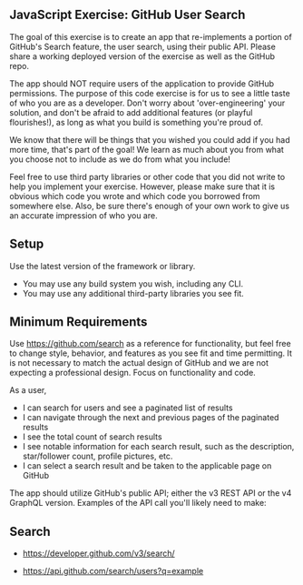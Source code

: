 ## JavaScript Exercise: GitHub User Search

The goal of this exercise is to create an app that re-implements a portion of GitHub's Search feature, the user search, using their public API. Please share a working deployed version of the exercise as well as the GitHub repo.

The app should NOT require users of the application to provide GitHub permissions.
The purpose of this code exercise is for us to see a little taste of who you are as a developer. Don't worry about 'over-engineering' your solution, and don't be afraid to add additional features (or playful flourishes!), as long as what you build is something you're proud of.

We know that there will be things that you wished you could add if you had more time, that's part of the goal! We learn as much about you from what you choose not to include as we do from what you include!

Feel free to use third party libraries or other code that you did not write to help you implement your exercise. However, please make sure that it is obvious which code you wrote and which code you borrowed from somewhere else. Also, be sure there's enough of your own work to give us an accurate impression of who you are.

## Setup

Use the latest version of the framework or library.
- You may use any build system you wish, including any CLI.
- You may use any additional third-party libraries you see fit.

## Minimum Requirements

Use https://github.com/search as a reference for functionality, but feel free to change style, behavior, and features as you see fit and time permitting. It is not necessary to match the actual design of GitHub and we are not expecting a
professional design. Focus on functionality and code.

As a user,
- I can search for users and see a paginated list of results
- I can navigate through the next and previous pages of the paginated results
- I see the total count of search results
- I see notable information for each search result, such as the description, star/follower count, profile pictures, etc.
- I can select a search result and be taken to the applicable page on GitHub

The app should utilize GitHub's public API; either the v3 REST API or the v4 GraphQL version. Examples of the API call you'll likely need to make:

## Search

- https://developer.github.com/v3/search/

- https://api.github.com/search/users?q=example